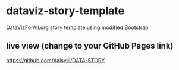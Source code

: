 # dataviz-story-template
DataVizForAll.org story template using modified Bootstrap

## live view (change to your GitHub Pages link)
https://github.com/daisylil/DATA-STORY

